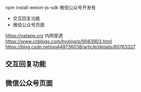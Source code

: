 npm install weixin-js-sdk
微信公众号开发有
- 交互回复功能
- 微信公众号页面

https://natapp.cn/ 内网穿透
https://www.cnblogs.com/hyxlog/p/9083903.html
https://blog.csdn.net/qq449736038/article/details/80763327

## 交互回复功能

## 微信公众号页面
